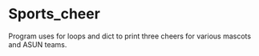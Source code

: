 # Sports_cheer
Program uses for loops and dict to print three cheers for various mascots and ASUN teams. 
